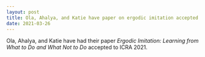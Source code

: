 ```yaml
---
layout: post
title: Ola, Ahalya, and Katie have paper on ergodic imitation accepted to ICRA 2021 
date: 2021-03-26
---
```

Ola, Ahalya, and Katie have had their paper <i>Ergodic Imitation: Learning from What to Do and What Not to Do</i> accepted to ICRA 2021. 


